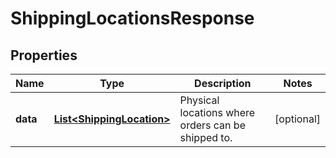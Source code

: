 

# ShippingLocationsResponse


## Properties

| Name | Type | Description | Notes |
|------------ | ------------- | ------------- | -------------|
|**data** | [**List&lt;ShippingLocation&gt;**](ShippingLocation.md) | Physical locations where orders can be shipped to. |  [optional] |



